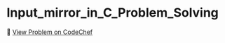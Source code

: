 # Input_mirror_in_C_Problem_Solving

🔗 [View Problem on CodeChef](https://www.codechef.com/learn/course/cpp-beginner-v2-p1/BP00BC01_V2/problems/GSCV205)
